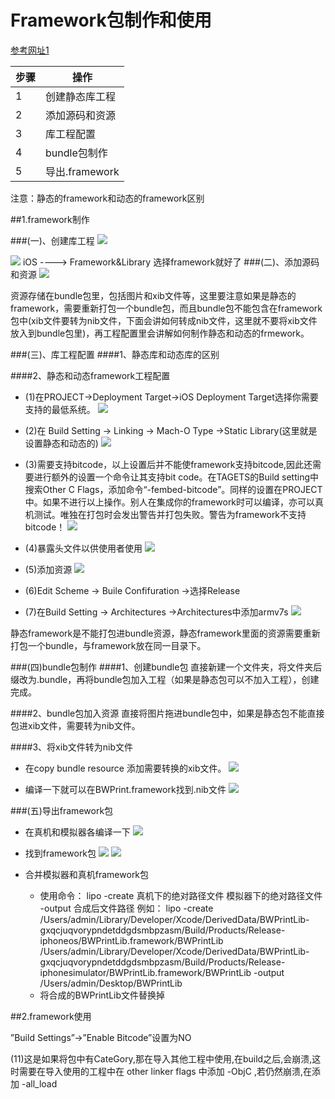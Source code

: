 
# Framework包制作和使用

[参考网址1](http://www.jianshu.com/p/f42a33f5eb61)

|步骤| 操作 |
|--| -- |
| 1| 创建静态库工程 |
| 2| 添加源码和资源 |
| 3| 库工程配置|
| 4| bundle包制作|
| 5| 导出.framework |


注意：静态的framework和动态的framework区别



##1.framework制作

###(一)、创建库工程
![](/assets/Framework/framework制作1.png)

![](/assets/Framework/framework制作2.png)
iOS ----> Framework&Library 选择framework就好了
###(二)、添加源码和资源
![](/assets/Framework/framework制作3.png)

资源存储在bundle包里，包括图片和xib文件等，这里要注意如果是静态的framework，需要重新打包一个bundle包，而且bundle包不能包含在framework包中(xib文件要转为nib文件，下面会讲如何转成nib文件，这里就不要将xib文件放入到bundle包里)，再工程配置里会讲解如何制作静态和动态的frmework。

###(三)、库工程配置
####1、静态库和动态库的区别


####2、静态和动态framework工程配置
* (1)在PROJECT->Deployment Target->iOS Deployment Target选择你需要支持的最低系统。
![](/assets/Framework/framework制作4.png)

* (2)在 Build Setting -> Linking -> Mach-O Type ->Static Library(这里就是设置静态和动态的)
![](/assets/Framework/framework制作5.png)

* (3)需要支持bitcode，以上设置后并不能使framework支持bitcode,因此还需要进行额外的设置一个命令让其支持bit code。在TAGETS的Build setting中搜索Other C Flags，添加命令“-fembed-bitcode”。同样的设置在PROJECT中。如果不进行以上操作。别人在集成你的framework时可以编译，亦可以真机测试。唯独在打包时会发出警告并打包失败。警告为framework不支持bitcode！
![](/assets/Framework/framework制作6.png)

* (4)暴露头文件以供使用者使用
![](/assets/Framework/framework制作7.png)

* (5)添加资源
![](/assets/Framework/framework制作8.png)

* (6)Edit Scheme -> Buile Confifuration ->选择Release

* (7)在Build Setting -> Architectures ->Architectures中添加armv7s
![](/assets/Framework/framework制作13.png)

静态framework是不能打包进bundle资源，静态framework里面的资源需要重新打包一个bundle，与framework放在同一目录下。

###(四)bundle包制作
####1、创建bundle包
直接新建一个文件夹，将文件夹后缀改为.bundle，再将bundle包加入工程（如果是静态包可以不加入工程），创建完成。

####2、bundle包加入资源
直接将图片拖进bundle包中，如果是静态包不能直接包进xib文件，需要转为nib文件。

####3、将xib文件转为nib文件
* 在copy bundle resource 添加需要转换的xib文件。
![](./images/framework/framework制作9.png)

* 编译一下就可以在BWPrint.framework找到.nib文件
![](/assets/Framework/framework制作10.png)


###(五)导出framework包
* 在真机和模拟器各编译一下
![](/assets/Framework/framework制作11.png)

* 找到framework包
![](/assets/Framework/framework制作12.png)
![](/assets/Framework/framework制作11.png)

* 合并模拟器和真机framework包
    * 使用命令：
lipo -create 真机下的绝对路径文件 模拟器下的绝对路径文件 -output 合成后文件路径
例如：
lipo -create /Users/admin/Library/Developer/Xcode/DerivedData/BWPrintLib-gxqcjuqvorypndetddgdsmbpzasm/Build/Products/Release-iphoneos/BWPrintLib.framework/BWPrintLib /Users/admin/Library/Developer/Xcode/DerivedData/BWPrintLib-gxqcjuqvorypndetddgdsmbpzasm/Build/Products/Release-iphonesimulator/BWPrintLib.framework/BWPrintLib -output /Users/admin/Desktop/BWPrintLib
    * 将合成的BWPrintLib文件替换掉

##2.framework使用


”Build Settings”->”Enable Bitcode”设置为NO


(11)这是如果将包中有CateGory,那在导入其他工程中使用,在build之后,会崩溃,这时需要在导入使用的工程中在 other linker flags 中添加 -ObjC ,若仍然崩溃,在添加 -all_load



